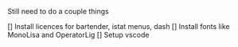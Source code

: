 Still need to do a couple things

[] Install licences for bartender, istat menus, dash
[] Install fonts like MonoLisa and OperatorLig
[] Setup vscode
